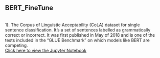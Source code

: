 <h2> BERT_FineTune</h2>
<br>
<a>
1). The Corpus of Linguistic Acceptability (CoLA) dataset for single sentence classification. It’s a set of sentences labelled as grammatically correct or incorrect. It was first published in May of 2018 and is one of the tests included in the “GLUE Benchmark” on which models like BERT are competing.</a> 

<!DOCTYPE html>
<html>
<head>
    <title>BERT FineTune</title>
</head>
<body>
    <div>
        <a href="https://raw.githubusercontent.com/arjunssat/BERT_FineTune/main/BERT_Fine_Tuning_sentenced_with_PyTorch.ipynb">
            Click here to view the Jupyter Notebook
        </a>
    </div>
</body>
</html>
